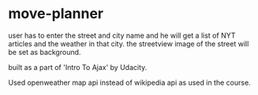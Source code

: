 # move-planner

user has to enter the street and city name and he will get  a list of NYT articles and the weather in that city.
the streetview image of the street will be set as background.

built as a part of 'Intro To Ajax' by Udacity.

Used openweather map api instead of wikipedia api as used in the course.
